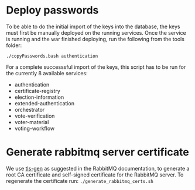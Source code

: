 # Deploy passwords
To be able to do the initial import of the keys into the database, the keys must first be manually deployed on the running services.
Once the service is running and the war finished deploying, run the following from the tools folder:

```./copyPasswords.bash authentication```

For a complete successsful import of the keys, this script has to be run for the currently 8 available services:
* authentication
* certificate-registry
* election-information
* extended-authentication
* orchestrator
* vote-verification
* voter-material
* voting-workflow

# Generate rabbitmq server certificate
We use [tls-gen](https://github.com/michaelklishin/tls-gen) as suggested in the RabbitMQ documentation, to generate a root CA certificate and self-signed certificate for the RabbitMQ server. To regenerate the certificate run:
`./generate_rabbitmq_certs.sh`
